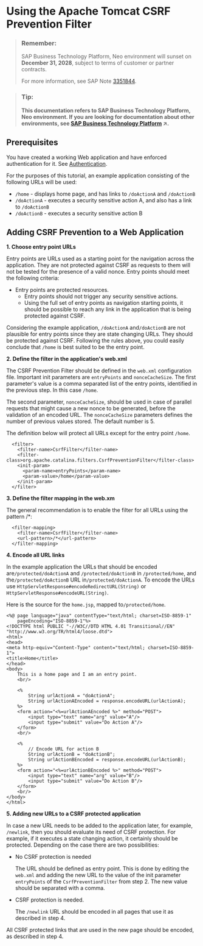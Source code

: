 <!-- loioe5be9994bb571014b575a785961062db -->

# Using the Apache Tomcat CSRF Prevention Filter

> ### Remember:  
> SAP Business Technology Platform, Neo environment will sunset on **December 31, 2028**, subject to terms of customer or partner contracts.
> 
> For more information, see SAP Note [3351844](https://me.sap.com/notes/3351844).

> ### Tip:  
> **This documentation refers to SAP Business Technology Platform, Neo environment. If you are looking for documentation about other environments, see [SAP Business Technology Platform](https://help.sap.com/viewer/65de2977205c403bbc107264b8eccf4b/Cloud/en-US/6a2c1ab5a31b4ed9a2ce17a5329e1dd8.html "SAP Business Technology Platform (SAP BTP) is an integrated offering comprised of the following technology portfolios: application development; process automation; integration; data, analytics, and enterprise planning; artificial intelligence. The platform offers users the ability to turn data into business value, compose end-to-end business processes, connect entire IT landscapes, and personalize, build and extend SAP applications. This reduces the overall total cost of ownership maintaining SAP landscapes and third-party software across end-to-end business processes.") :arrow_upper_right:.**



<a name="loioe5be9994bb571014b575a785961062db__section_2B5216929F7A410F8AFE7256DC3A6A7C"/>

## Prerequisites

You have created a working Web application and have enforced authentication for it. See [Authentication](authentication-e637f62.md#loioe637f62abb571014857cb0232adc43a7).

For the purposes of this tutorial, an example application consisting of the following URLs will be used:

-   `/home` - displays home page, and has links to `/doActionA` and `/doActionB` 
-   `/doActionA` - executes a security sensitive action A, and also has a link to `/doActionB` 
-   `/doActionB` - executes a security sensitive action B



<a name="loioe5be9994bb571014b575a785961062db__section_AF1CCB2ECA864A018FC435E89E6F0E49"/>

## Adding CSRF Prevention to a Web Application

**1. Choose entry point URLs** 

Entry points are URLs used as a starting point for the navigation across the application. They are not protected against CSRF as requests to them will not be tested for the presence of a valid nonce. Entry points should meet the following criteria:

-   Entry points are protected resources.
    -   Entry points should not trigger any security sensitive actions.
    -   Using the full set of entry points as navigation starting points, it should be possible to reach any link in the application that is being protected against CSRF.


Considering the example application, `/doActionA` and`/doActionB` are not plausible for entry points since they are state changing URLs. They should be protected against CSRF. Following the rules above, you could easily conclude that `/home` is best suited to be the entry point.

**2. Define the filter in the application's web.xml** 

The CSRF Prevention Filter should be defined in the `web.xml` configuration file. Important init parameters are `entryPoints` and `nonceCacheSize`. The first parameter's value is a comma separated list of the entry points, identified in the previous step. In this case `/home`.

The second parameter, `nonceCacheSize`, should be used in case of parallel requests that might cause a new nonce to be generated, before the validation of an encoded URL. The `nonceCacheSize` parameters defines the number of previous values stored. The default number is 5.

The definition below will protect all URLs except for the entry point `/home`.

```
  <filter>
    <filter-name>CsrfFilter</filter-name>
    <filter-class>org.apache.catalina.filters.CsrfPreventionFilter</filter-class>
    <init-param>
      <param-name>entryPoints</param-name>
      <param-value>/home</param-value>
    </init-param>
  </filter>

```

**3. Define the filter mapping in the web.xm**

The general recommendation is to enable the filter for all URLs using the pattern /\*:

```
  <filter-mapping>
    <filter-name>CsrfFilter</filter-name>
    <url-pattern>/*</url-pattern>
  </filter-mapping>

```

**4. Encode all URL links**

In the example application the URLs that should be encoded are`/protected/doActionA` and `/protected/doActionB` in `/protected/home`, and the`/protected/doActionB` URL in`/protected/doActionA`. To encode the URLs use `HttpServletResponse#encodeRedirectURL(String)` or `HttpServletResponse#encodeURL(String)`.

Here is the source for the `home.jsp`, mapped to`/protected/home`.

```
<%@ page language="java" contentType="text/html; charset=ISO-8859-1"
    pageEncoding="ISO-8859-1"%>
<!DOCTYPE html PUBLIC "-//W3C//DTD HTML 4.01 Transitional//EN" "http://www.w3.org/TR/html4/loose.dtd">
<html>
<head>
<meta http-equiv="Content-Type" content="text/html; charset=ISO-8859-1">
<title>Home</title>
</head>
<body>
	This is a home page and I am an entry point.
	<br/>

	<%
		String urlActionA = "doActionA";
		String urlActionAEncoded = response.encodeURL(urlActionA);
	%>
	<form action="<%=urlActionAEncoded %>" method="POST">
		<input type="text" name="arg" value="A"/>
		<input type="submit" value="Do Action A"/>
	</form>
	<br/>

	<%
		// Encode URL for action B
		String urlActionB = "doActionB";
		String urlActionBEncoded = response.encodeURL(urlActionB);
	%>
	<form action="<%=urlActionBEncoded %>" method="POST">
		<input type="text" name="arg" value="B"/>
		<input type="submit" value="Do Action B"/>
	</form>
	<br/>
</body>
</html>

```

**5. Adding new URLs to a CSRF protected application** 

In case a new URL needs to be added to the application later, for example, `/newlink`, then you should evaluate its need of CSRF protection. For example, if it executes a state changing action, it certainly should be protected. Depending on the case there are two possibilities:

-   No CSRF protection is needed

    The URL should be defined as entry point. This is done by editing the `web.xml` and adding the new URL to the value of the init parameter `entryPoints` of the `CsrfPreventionFilter` from step 2. The new value should be separated with a comma.

-   CSRF protection is needed.

    The `/newlink` URL should be encoded in all pages that use it as described in step 4.


All CSRF protected links that are used in the new page should be encoded, as described in step 4.

